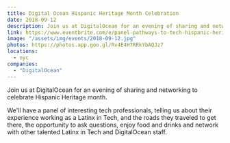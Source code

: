 ```yaml
---
title: Digital Ocean Hispanic Heritage Month Celebration
date: 2018-09-12
description: Join us at DigitalOcean for an evening of sharing and networking to celebrate Hispanic Heritage month.
link: https://www.eventbrite.com/e/panel-pathways-to-tech-hispanic-heritage-month-celebration-at-digitalocean-tickets-49340119626#
image: "/assets/img/events/2018-09-12.jpg"
photos: https://photos.app.goo.gl/Rv4E4H7RRkYbAQJz7
locations:
  - nyc
companies:
  - "DigitalOcean"
---
```


Join us at DigitalOcean for an evening of sharing and networking to celebrate Hispanic Heritage month.

We'll have a panel of interesting tech professionals, telling us about their experience working as a Latinx in Tech, and the roads they traveled to get there, the opportunity to ask questions, enjoy food and drinks and network with other talented Latinx in Tech and DigitalOcean staff.
